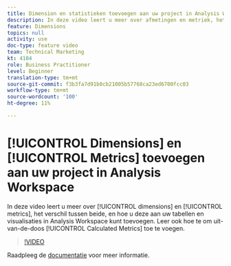 ```yaml
---
title: Dimension en statistieken toevoegen aan uw project in Analysis Workspace
description: In deze video leert u meer over afmetingen en metriek, het verschil tussen de dimensies en metriek en hoe u deze kunt toevoegen aan uw tabellen en visualisaties in Analysis Workspace. Leer ook hoe te om uit-van-de-doos Berekende Metriek toe te voegen.
feature: Dimensions
topics: null
activity: use
doc-type: feature video
team: Technical Marketing
kt: 4104
role: Business Practitioner
level: Beginner
translation-type: tm+mt
source-git-commit: f3b3fa7d91b0cb21005b57768ca23ed6700fcc03
workflow-type: tm+mt
source-wordcount: '100'
ht-degree: 11%

---
```



# [!UICONTROL Dimensions] en [!UICONTROL Metrics] toevoegen aan uw project in Analysis Workspace

In deze video leert u meer over [!UICONTROL dimensions] en [!UICONTROL metrics], het verschil tussen beide, en hoe u deze aan uw tabellen en visualisaties in Analysis Workspace kunt toevoegen. Leer ook hoe te om uit-van-de-doos [!UICONTROL Calculated Metrics] toe te voegen.

>[!VIDEO](https://video.tv.adobe.com/v/30606/?quality=12)

Raadpleeg de [documentatie](https://docs.adobe.com/content/help/en/analytics/analyze/analysis-workspace/components/analysis-workspace-components.html) voor meer informatie.
